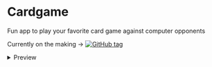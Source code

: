 # Cardgame
Fun app to play your favorite card game against computer opponents

Currently on the making -> [![GitHub tag](https://img.shields.io/github/tag/JosephBisso/Cardgame.svg)](https://GitHub.com/JosephBisso/Cardgame/tags/)



<details><summary> Preview </summary><p>
  
<img src="https://github.com/JosephBisso/Cardgame/blob/main/preview/StartScreen%2012.04.2021%2003_09_08.png" width="350">

<img src="https://github.com/JosephBisso/Cardgame/blob/main/preview/GamePlayScreen%2012.04.2021%2002_56_02.png" width="700">

<img src="https://github.com/JosephBisso/Cardgame/blob/main/preview/AI2_Won_GamePlayScreen%2015.04.2021%2000_46_26.png" width="700">

</p></details>
